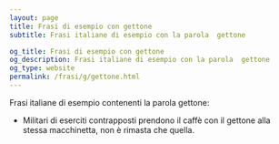 ```yaml
---
layout: page
title: Frasi di esempio con gettone 
subtitle: Frasi italiane di esempio con la parola  gettone

og_title: Frasi di esempio con gettone 
og_description: Frasi italiane di esempio con la parola  gettone
og_type: website
permalink: /frasi/g/gettone.html
---
```


Frasi italiane di esempio contenenti la parola gettone:


- Militari di eserciti contrapposti prendono il caffè con il gettone alla stessa macchinetta, non è rimasta che quella.
